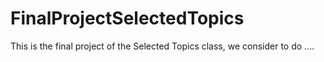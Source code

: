 # FinalProjectSelectedTopics

This is the final project of the Selected Topics class, we consider to do ....
